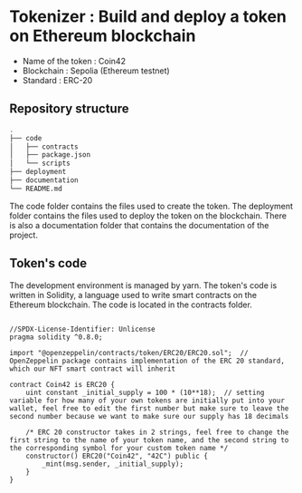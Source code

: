 # Tokenizer : Build and deploy a token on Ethereum blockchain


- Name of the token : Coin42
- Blockchain : Sepolia (Ethereum testnet)
- Standard : ERC-20


## Repository structure

```bash
.
├── code
│   ├── contracts
│   ├── package.json
│   └── scripts
├── deployment
├── documentation
└── README.md
```

The code folder contains the files used to create the token.
The deployment folder contains the files used to deploy the token on the blockchain.
There is also a documentation folder that contains the documentation of the project.


## Token's code

The development environment is managed by yarn.
The token's code is written in Solidity, a language used to write smart contracts on the Ethereum blockchain. The code is located in the contracts folder.

```solidity

//SPDX-License-Identifier: Unlicense
pragma solidity ^0.8.0;

import "@openzeppelin/contracts/token/ERC20/ERC20.sol";  // OpenZeppelin package contains implementation of the ERC 20 standard, which our NFT smart contract will inherit

contract Coin42 is ERC20 {
    uint constant _initial_supply = 100 * (10**18);  // setting variable for how many of your own tokens are initially put into your wallet, feel free to edit the first number but make sure to leave the second number because we want to make sure our supply has 18 decimals

    /* ERC 20 constructor takes in 2 strings, feel free to change the first string to the name of your token name, and the second string to the corresponding symbol for your custom token name */
    constructor() ERC20("Coin42", "42C") public {
        _mint(msg.sender, _initial_supply);
    }
}

```